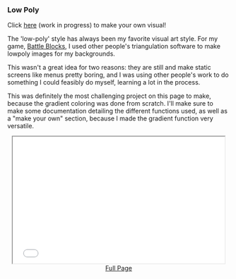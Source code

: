 ### Low Poly

Click [here]() (work in progress) to make your own visual!

The 'low-poly' style has always been my favorite visual art style. For my game, [Battle Blocks](/projects/dsgame/intro), I used other people's triangulation software to make lowpoly images for my backgrounds.

This wasn't a great idea for two reasons: they are still and make static screens like menus pretty boring, and I was using other people's work to do something I could feasibly do myself, learning a lot in the process.

This was definitely the most challenging project on this page to make, because the gradient coloring was done from scratch. I'll make sure to make some documentation detailing the different functions used, as well as a "make your own" section, because I made the gradient function very versatile.

<center><iframe style='width:50vw;height:30vw;' src='/projects/js/lowpoly.html'></iframe></center>
<center><a href='/projects/js/lowpoly.html'>Full Page</a></center>
